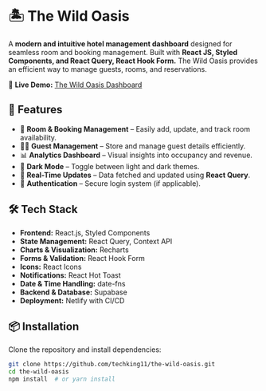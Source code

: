 # 🏝️ The Wild Oasis

A **modern and intuitive hotel management dashboard** designed for seamless room and booking management. Built with **React JS, Styled Components, and React Query, React Hook Form.** The Wild Oasis provides an efficient way to manage guests, rooms, and reservations.

🔗 **Live Demo:** [The Wild Oasis Dashboard](https://the-wild-oasis-2025.netlify.app/)

## 🚀 Features

- 🏨 **Room & Booking Management** – Easily add, update, and track room availability.
- 🧑‍💼 **Guest Management** – Store and manage guest details efficiently.
- 📊 **Analytics Dashboard** – Visual insights into occupancy and revenue.
- 🌙 **Dark Mode** – Toggle between light and dark themes.
- 📡 **Real-Time Updates** – Data fetched and updated using **React Query**.
- 🔐 **Authentication** – Secure login system (if applicable).

## 🛠️ Tech Stack

- **Frontend:** React.js, Styled Components
- **State Management:** React Query, Context API
- **Charts & Visualization:** Recharts
- **Forms & Validation:** React Hook Form
- **Icons:** React Icons
- **Notifications:** React Hot Toast
- **Date & Time Handling:** date-fns
- **Backend & Database:** Supabase
- **Deployment:** Netlify with CI/CD

## 📦 Installation

Clone the repository and install dependencies:

```bash
git clone https://github.com/techking11/the-wild-oasis.git
cd the-wild-oasis
npm install  # or yarn install
```
